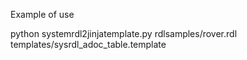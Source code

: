 
Example of use

python systemrdl2jinjatemplate.py rdlsamples/rover.rdl templates/sysrdl_adoc_table.template
